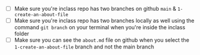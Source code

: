 - [ ] Make sure you're inclass repo has two branches on github `main` & `1-create-an-about-file` 
- [ ] Make sure you're inclass repo has two branches locally as well using the command `git branch` on your terminal when you're inside the inclass folder
- [ ] Make sure you can see the `about.md` file on github when you select the `1-create-an-about-file` branch and not the main branch